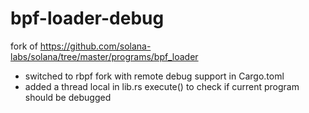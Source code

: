 # bpf-loader-debug

fork of https://github.com/solana-labs/solana/tree/master/programs/bpf_loader  
- switched to rbpf fork with remote debug support in Cargo.toml
- added a thread local in lib.rs execute() to check if current program should be debugged
